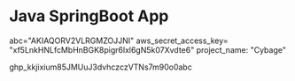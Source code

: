 # Java SpringBoot App
abc="AKIAQORV2VLRGMZOJJNI"
aws_secret_access_key= "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"
project_name: "Cybage"


ghp_kkjixium85JMUuJ3dvhczczVTNs7m90o0abc







